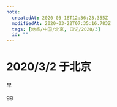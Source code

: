 ```yaml
---
note:
  createdAt: 2020-03-18T12:36:23.355Z
  modifiedAt: 2020-03-22T07:35:16.783Z
  tags: [地点/中国/北京, 日记/2020/3]
  id: ""
---
```


# 2020/3/2 于北京

<!-- @timer "date":"Mon Mar 02 2020 09:47:40 GMT+0800 (CST)" -->

早

<!-- @timer "date":"Mon Mar 02 2020 15:31:04 GMT+0800 (CST)","duration":"about 6 hours" -->

gg
